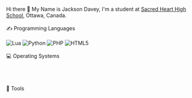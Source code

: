 Hi there 👋
My Name is Jackson Davey, I'm a student at <a href=https://shh.ocsb.ca/>Sacred Heart High School</a>, Ottawa, Canada.
<br>
<br>
✍ Programming Languages
<br>
<br>
![Lua](https://img.shields.io/badge/lua-%232C2D72.svg?style=for-the-badge&logo=lua&logoColor=white) ![Python](https://img.shields.io/badge/python-3670A0?style=for-the-badge&logo=python&logoColor=ffdd54) ![PHP](https://img.shields.io/badge/php-%23777BB4.svg?style=for-the-badge&logo=php&logoColor=white) ![HTML5](https://img.shields.io/badge/html5-%23E34F26.svg?style=for-the-badge&logo=html5&logoColor=white)
<br>
<br>
💻 Operating Systems
<br>
<br>

<br>
<br>
🔧 Tools
<br>
<br>
